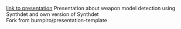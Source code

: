 [link to presentation](https://michalmiotk.github.io/weapondetection-presentation/#/)
Presentation about weapon model detection using Synthdet and own version of Synthdet  
Fork from burnpiro/presentation-template
